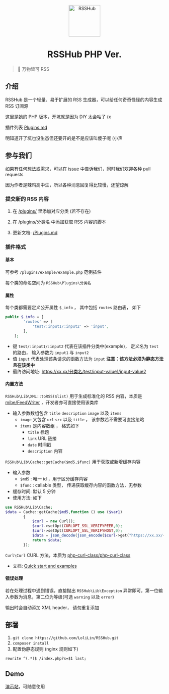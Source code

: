<p align="center">
<img src="https://i.imgur.com/NZpRScX.png" alt="RSSHub" width="100">
</p>
<h1 align="center">RSSHub PHP Ver.</h1>

> 🍰 万物皆可 RSS

## 介绍

RSSHub 是一个轻量、易于扩展的 RSS 生成器，可以给任何奇奇怪怪的内容生成 RSS 订阅源

这里是[她](https://github.com/DIYgod/RSSHub)的 PHP 版本，开坑就是因为 DIY 太会咕了 (x

插件列表 [Plugins.md](https://github.com/LoliLin/RSSHub/blob/master/Plugins.md)

明知道开了坑也没生态但还要开的是不是应该叫傻子呢 (小声

## 参与我们

如果有任何想法或需求，可以在 [issue](https://github.com/LoliLin/RSSHub/issues) 中告诉我们，同时我们欢迎各种 pull requests

因为作者是辣鸡高中生，所以各种消息回复得比较慢，还望谅解

### 提交新的 RSS 内容

1.  在 [/plugins/](https://github.com/LoliLin/RSSHub/blob/master/plugins) 里添加对应分类 (若不存在)

2.  在 [/plugins/分类名](https://github.com/LoliLin/RSSHub/blob/master/plugins) 中添加获取 RSS 内容的脚本

3.  更新文档: [/Plugins.md](https://github.com/LoliLin/RSSHub/blob/master/Plugins.md)

### 插件格式

#### 基本

可参考 ```/plugins/example/example.php``` 范例插件

每个类的命名空间为 `RSSHub\Plugins\分类名`

#### 属性

每个类都需要定义公开属性 `$_info` ， 其中包括 `routes` 路由表， 如下
```php
public $_info = [
        'routes' => [
            'test/:input1/:input2' => 'input',
        ],
    ];
```
  - 键 `test/:input1/:input2` 代表在该插件分类中(example)， 定义名为 `test` 的路由， 输入参数为 `input1` 与 `input2`
  - 值 `input` 代表处理该条请求的函数方法为 `input` **注意：该方法必须为静态方法且在该类中**
  - 最终访问地址: https://xx.xx/分类名/test/input-value1/input-value2

#### 内置方法

```RSSHub\Lib\XML::toRSS($list)``` 用于生成标准化的 RSS 内容，本质是 [mibe/FeedWriter](https://github.com/mibe/FeedWriter) ，开发者亦可直接使用该类库
  - 输入参数数组包含 `title` `description` `image` 以及 `items`
    - `image` 又包含 `url` `src` 以及 `title` ， 该参数若不需要可直接忽略
    - `items` 是内容数组 ， 格式如下
      - `title` 标题
      - `link` URL 链接
      - `date` 时间戳
      - `description` 内容

```RSSHub\Lib\Cache::getCache($md5,$func)``` 用于获取或新增缓存内容
  - 输入参数
    - `$md5` : 唯一 id ，用于区分缓存内容
    - `$func` : callable 类型， 传递获取缓存内容的函数方法，无参数
  - 缓存时间: 默认 5 分钟
  - 使用方法: 如下
```php
use RSSHub\Lib\Cache;
$data = Cache::getCache($md5,function () use ($var1)
        {
            $curl = new Curl();
            $curl->setOpt(CURLOPT_SSL_VERIFYPEER,0);
            $curl->setOpt(CURLOPT_SSL_VERIFYHOST,0);
            $data = json_decode(json_encode($curl->get("https://xx.xx/{$var1}")),true);
            return $data;
        });
```

```Curl\Curl``` CURL 方法，本质为 [php-curl-class/php-curl-class](https://github.com/php-curl-class/php-curl-class)
  - 文档: [Quick start and examples](https://github.com/php-curl-class/php-curl-class#quick-start-and-examples)



#### 错误处理

若在处理过程中遇到错误，直接抛出 `RSSHub\Lib\Exception` 异常即可，第一位输入参数为消息，第二位为等级(可选 `warning` 以及 `error`)

输出时会自动添加 XML header， 请勿重复添加

## 部署

1.  `git clone https://github.com/LoliLin/RSSHub.git`
2.  `composer install`
3.  配置伪静态规则 (nginx 规则如下)
```nginx
rewrite ^(.*)$ /index.php?s=$1 last;
```

## Demo

[演示站](https://rss.xiaolin.in)，可随意使用